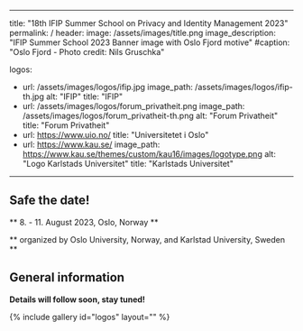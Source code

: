 ---
title: "18th IFIP Summer School on Privacy and Identity Management 2023"
permalink: /
header:
  image: /assets/images/title.png
  image_description: "IFIP Summer School 2023 Banner image with Oslo Fjord motive"
  #caption: "Oslo Fjord - Photo credit: Nils Gruschka"

logos:
  - url: /assets/images/logos/ifip.jpg
    image_path: /assets/images/logos/ifip-th.jpg
    alt: "IFIP"
    title: "IFIP"
  - url: /assets/images/logos/forum_privatheit.png
    image_path: /assets/images/logos/forum_privatheit-th.png
    alt: "Forum Privatheit"
    title: "Forum Privatheit"
  - url: https://www.uio.no/
    title: "Universitetet i Oslo"
  - url: https://www.kau.se/
    image_path: https://www.kau.se/themes/custom/kau16/images/logotype.png
    alt: "Logo Karlstads Universitet"
    title: "Karlstads Universitet"
  ---

## Safe the date! ##
  
** 8. - 11. August 2023, Oslo, Norway **

** organized by Oslo University, Norway, and Karlstad University, Sweden **

## General information

**Details will follow soon, stay tuned!**

{% include gallery id="logos" layout="" %}
